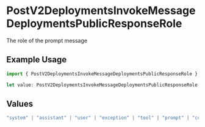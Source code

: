 # PostV2DeploymentsInvokeMessageDeploymentsPublicResponseRole

The role of the prompt message

## Example Usage

```typescript
import { PostV2DeploymentsInvokeMessageDeploymentsPublicResponseRole } from "orq-poc-typescript/models/operations";

let value: PostV2DeploymentsInvokeMessageDeploymentsPublicResponseRole = "user";
```

## Values

```typescript
"system" | "assistant" | "user" | "exception" | "tool" | "prompt" | "correction" | "expected_output"
```
